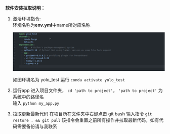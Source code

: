 **软件安装拉取说明：**

1. 激活环境指令:  
    环境名称为**env.yml**中name所对应名称  

    ![alt text](image.png)  

    如图环境名为 yolo_test
    运行 `conda activate yolo_test`

2. 运行app
进入项目文件夹， `cd 'path to project'`， `'path to project'` 为系统中的路径名  
输入 `python my_app.py`

3. 拉取更新最新代码
在项目所在文件夹中右键点击 git bash
输入指令 `git restore . && git pull`
该指令会重置之前所有操作并拉取最新代码，如有代码需要备份请与我联系
